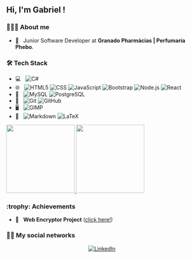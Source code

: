 <h2> Hi, I'm Gabriel ! </h2>

<h3> 👨🏻‍💻 About me </h3>

- :office: &nbsp; Junior Software Developer at **Granado Pharmácias | Perfumaria Phebo**. 

<h3> 🛠 Tech Stack </h3>

- 💻 &nbsp; 
  ![C#](https://img.shields.io/badge/-cs-333333?style=flat&logo=csharp)
- 🌐 &nbsp; 
  ![HTML5](https://img.shields.io/badge/-HTML5-333333?style=flat&logo=HTML5)
  ![CSS](https://img.shields.io/badge/-CSS-333333?style=flat&logo=CSS3&logoColor=1572B6)
  ![JavaScript](https://img.shields.io/badge/-JavaScript-333333?style=flat&logo=javascript)
  ![Bootstrap](https://img.shields.io/badge/-Bootstrap-333333?style=flat&logo=bootstrap&logoColor=563D7C)
  ![Node.js](https://img.shields.io/badge/-Node.js-333333?style=flat&logo=node.js)
  ![React](https://img.shields.io/badge/-React-333333?style=flat&logo=react)
- :file_folder: &nbsp; 
  ![MySQL](https://img.shields.io/badge/-MySQL-333333?style=flat&logo=mysql)
  ![PostgreSQL](https://img.shields.io/badge/-PostgreSQL-333333?style=flat&logo=postgresql)
- 🔧 &nbsp; 
  ![Git](https://img.shields.io/badge/-Git-333333?style=flat&logo=git)
  ![GitHub](https://img.shields.io/badge/-GitHub-333333?style=flat&logo=github)
- 🖥 &nbsp; 
  ![GIMP](https://img.shields.io/badge/-GIMP-333333?style=flat&logo=gimp)
- :memo: &nbsp;
  ![Markdown](https://img.shields.io/badge/-Markdown-333333?style=flat&logo=markdown)
  ![LaTeX](https://img.shields.io/badge/-LaTeX-333333?style=flat&logo=latex)

<a href="https://github.com/GabrielIDSM">
  <img height="180em" src="https://github-readme-stats.vercel.app/api?username=GabrielIDSM&theme=buefy&show_icons=true" />
  <img height="180em" src="https://github-readme-stats.vercel.app/api/top-langs/?username=GabrielIDSM&theme=buefy&layout=compact" />
</a>

<h3>:trophy: Achievements</h3>

- :space_invader: &nbsp; **Web Encryptor Project** ([click here!](https://gabrielidsm.github.io/Web-Encryptor))

<h3> 🤝🏻 My social networks </h3>

<p align="center">
<a href="https://www.linkedin.com/in/gabriel-inacio-uff/"><img alt="LinkedIn" src="https://img.shields.io/badge/LinkedIn-Gabriel%20Inácio-blue?style=flat-square&logo=linkedin">
</p>

